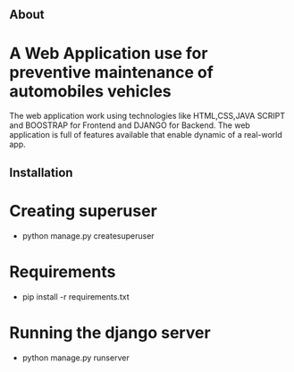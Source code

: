 ## About
# A Web Application use for preventive maintenance of automobiles vehicles
The web application work using technologies like HTML,CSS,JAVA SCRIPT and BOOSTRAP for Frontend and DJANGO for Backend.
The web application is full of features available that enable dynamic of a real-world app.

## Installation

# Creating superuser
* python manage.py createsuperuser

# Requirements
* pip install -r requirements.txt

# Running the django server
* python manage.py runserver 
